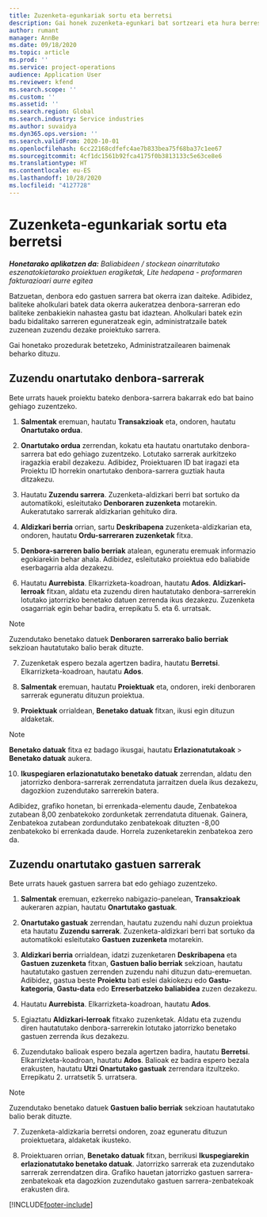 ```yaml
---
title: Zuzenketa-egunkariak sortu eta berretsi
description: Gai honek zuzenketa-egunkari bat sortzeari eta hura berresteari buruzko informazioa ematen du.
author: rumant
manager: AnnBe
ms.date: 09/18/2020
ms.topic: article
ms.prod: ''
ms.service: project-operations
audience: Application User
ms.reviewer: kfend
ms.search.scope: ''
ms.custom: ''
ms.assetid: ''
ms.search.region: Global
ms.search.industry: Service industries
ms.author: suvaidya
ms.dyn365.ops.version: ''
ms.search.validFrom: 2020-10-01
ms.openlocfilehash: 6cc22168cdfefc4ae7b833bea75f68ba37c1ee67
ms.sourcegitcommit: 4cf1dc1561b92fca4175f0b3813133c5e63ce8e6
ms.translationtype: HT
ms.contentlocale: eu-ES
ms.lasthandoff: 10/28/2020
ms.locfileid: "4127728"
---
```

# <a name="create-and-confirm-correction-journals"></a>Zuzenketa-egunkariak sortu eta berretsi

_**Honetarako aplikatzen da:** Baliabideen / stockean oinarritutako eszenatokietarako proiektuen eragiketak, Lite hedapena - proformaren fakturazioari aurre egitea_

Batzuetan, denbora edo gastuen sarrera bat okerra izan daiteke. Adibidez, baliteke aholkulari batek data okerra aukeratzea denbora-sarreran edo baliteke zenbakiekin nahastea gastu bat idaztean. Aholkulari batek ezin badu bidalitako sarreren eguneratzeak egin, administratzaile batek zuzenean zuzendu dezake proiektuko sarrera.

Gai honetako prozedurak betetzeko, Administratzailearen baimenak beharko dituzu.

## <a name="correct-approved-time-entries"></a>Zuzendu onartutako denbora-sarrerak     

Bete urrats hauek proiektu bateko denbora-sarrera bakarrak edo bat baino gehiago zuzentzeko.

1. **Salmentak** eremuan, hautatu **Transakzioak** eta, ondoren, hautatu **Onartutako ordua**. 

2. **Onartutako ordua** zerrendan, kokatu eta hautatu onartutako denbora-sarrera bat edo gehiago zuzentzeko. Lotutako sarrerak aurkitzeko iragazkia erabil dezakezu. Adibidez, Proiektuaren ID bat iragazi eta Proiektu ID horrekin onartutako denbora-sarrera guztiak hauta ditzakezu.

3. Hautatu **Zuzendu sarrera**. Zuzenketa-aldizkari berri bat sortuko da automatikoki, esleitutako **Denboraren zuzenketa** motarekin. Aukeratutako sarrerak aldizkarian gehituko dira. 

4. **Aldizkari berria** orrian, sartu **Deskribapena** zuzenketa-aldizkarian eta, ondoren, hautatu **Ordu-sarreraren zuzenketak** fitxa.  

5. **Denbora-sarreren balio berriak** atalean, eguneratu eremuak informazio egokiarekin behar ahala. Adibidez, esleitutako proiektua edo baliabide eserbagarria alda dezakezu.

6. Hautatu **Aurrebista**. Elkarrizketa-koadroan, hautatu **Ados**. **Aldizkari-lerroak** fitxan, aldatu eta zuzendu diren hautatutako denbora-sarrerekin lotutako jatorrizko benetako datuen zerrenda ikus dezakezu. Zuzenketa osagarriak egin behar badira, errepikatu 5. eta 6. urratsak. 

> [!NOTE]
> Zuzendutako benetako datuek **Denboraren sarrerako balio berriak** sekzioan hautatutako balio berak dituzte.

7. Zuzenketak espero bezala agertzen badira, hautatu **Berretsi**. Elkarrizketa-koadroan, hautatu **Ados**.

8. **Salmentak** eremuan, hautatu **Proiektuak** eta, ondoren, ireki denboraren sarrerak eguneratu dituzun proiektua. 

9. **Proiektuak** orrialdean, **Benetako datuak** fitxan, ikusi egin dituzun aldaketak. 

> [!NOTE]
> **Benetako datuak** fitxa ez badago ikusgai, hautatu **Erlazionatutakoak** > **Benetako datuak** aukera.  

10. **Ikuspegiaren erlazionatutako benetako datuak** zerrendan, aldatu den jatorrizko denbora-sarrerak zerrendatuta jarraitzen duela ikus dezakezu, dagozkion zuzendutako sarrerekin batera. 

Adibidez, grafiko honetan, bi errenkada-elementu daude, Zenbatekoa zutabean 8,00 zenbatekoko zordunketak zerrendatuta dituenak. Gainera, Zenbatekoa zutabean zordundutako zenbatekoak dituzten -8,00 zenbatekoko bi errenkada daude. Horrela zuzenketarekin zenbatekoa zero da.

 
## <a name="correct-approved-expense-entries"></a>Zuzendu onartutako gastuen sarrerak

Bete urrats hauek gastuen sarrera bat edo gehiago zuzentzeko. 

1. **Salmentak** eremuan, ezkerreko nabigazio-panelean, **Transakzioak** aukeraren azpian, hautatu **Onartutako gastuak**.

2. **Onartutako gastuak** zerrendan, hautatu zuzendu nahi duzun proiektua eta hautatu **Zuzendu sarrerak**. Zuzenketa-aldizkari berri bat sortuko da automatikoki esleitutako **Gastuen zuzenketa** motarekin. 

3. **Aldizkari berria** orrialdean, idatzi zuzenketaren **Deskribapena** eta **Gastuen zuzenketa** fitxan, **Gastuen balio berriak** sekzioan, hautatu hautatutako gastuen zerrenden zuzendu nahi dituzun datu-eremuetan. Adibidez, gastua beste **Proiektu** bati eslei dakiokezu edo **Gastu-kategoria**, **Gastu-data** edo **Erreserbatzeko baliabidea** zuzen dezakezu.

4. Hautatu **Aurrebista**. Elkarrizketa-koadroan, hautatu **Ados**. 

5. Egiaztatu **Aldizkari-lerroak** fitxako zuzenketak. Aldatu eta zuzendu diren hautatutako denbora-sarrerekin lotutako jatorrizko benetako gastuen zerrenda ikus dezakezu.

6. Zuzendutako balioak espero bezala agertzen badira, hautatu **Berretsi**. Elkarrizketa-koadroan, hautatu **Ados**. Balioak ez badira espero bezala erakusten, hautatu **Utzi** **Onartutako gastuak** zerrendara itzultzeko. Errepikatu 2. urratsetik 5. urratsera. 

> [!NOTE]
> Zuzendutako benetako datuek **Gastuen balio berriak** sekzioan hautatutako balio berak dituzte.

7. Zuzenketa-aldizkaria berretsi ondoren, zoaz eguneratu dituzun proiektuetara, aldaketak ikusteko.  

8. Proiektuaren orrian, **Benetako datuak** fitxan, berrikusi **Ikuspegiarekin erlazionatutako benetako datuak**. Jatorrizko sarrerak eta zuzendutako sarrerak zerrendatzen dira. Grafiko hauetan jatorrizko gastuen sarrera-zenbatekoak eta dagozkion zuzendutako gastuen sarrera-zenbatekoak erakusten dira. 




[!INCLUDE[footer-include](../includes/footer-banner.md)]